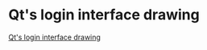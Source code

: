 # Qt's login interface drawing
[Qt's login interface drawing](https://aiwithcloud.com/2022/09/16/qts_login_interface_drawing/)